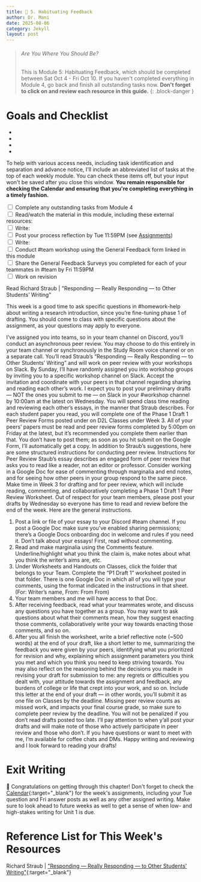 ```yaml
---
title: 💯 5. Habituating Feedback
author: Dr. Mani
date: 2025-08-06
category: Jekyll
layout: post
---
```


> ###### Are You Where You Should Be?
> This is Module 5: Habituating Feedback, which should be completed between Sat Oct 4 - Fri Oct 10. If you haven't completed everything in Module 4, go back and finish all outstanding tasks now. **Don't forget to click on and review each resource in this guide.**
{: .block-danger }

# Goals and Checklist

- 
- 
- 
- 

To help with various access needs, including task identification and separation and advance notice, I'll include an abbreviated list of tasks at the top of each weekly module. You can check these items off, but your input won't be saved after you close this window. **You remain responsible for checking the Calendar and ensuring that you're completing everything in a timely fashion.**

<div>
    <input type="checkbox" name="uchk">
    <label for="chk">Complete any outstanding tasks from Module 4</label>
</div>
<div>
  <input type="checkbox" name="uchk">
  <label for="uchk">Read/watch the material in this module, including these external resources: </label>
</div>
<div>
  <input type="checkbox" name="uchk">
  <label for="uchk">Write: </label>
</div>
<div>
  <input type="checkbox" name="uchk">
  <label for="uchk">Post your process reflection by Tue 11:59PM (see <a href="https://visforvali.github.io/eng201-oer/pages/assignments/">Assignments</a>)</label>
</div>
<div>
  <input type="checkbox" name="uchk">
  <label for="uchk">Write: </label>
</div>
<div>
  <input type="checkbox" name="uchk">
  <label for="uchk">Conduct #team workshop using the General Feedback form linked in this module</label>
</div>
<div>
  <input type="checkbox" name="uchk">
  <label for="uchk">Share the General Feedback Surveys you completed for each of your teammates in #team by Fri 11:59PM</label>
</div>
<div>
  <input type="checkbox" name="uchk">
  <label for="uchk">Work on revision</label>
</div>


Read Richard Straub | "Responding &mdash; Really Responding &mdash; to Other Students’ Writing"



This week is a good time to ask specific questions in #homework-help about writing a research introduction, since you’re fine-tuning phase 1 of drafting. You should come to class with specific questions about the assignment, as your questions may apply to everyone.

I’ve assigned you into teams, so in your team channel on Discord, you’ll conduct an asynchronous peer review. You may choose to do this entirely in your team channel or synchronously in the Study Room voice channel or on a separate call.
You’ll read Straub’s “Responding — Really Responding — to Other Students’ Writing” and will work on peer review with your workshops on Slack. By Sunday, I’ll have randomly assigned you into workshop groups by inviting you to a specific workshop channel on Slack. Accept the invitation and coordinate with your peers in that channel regarding sharing and reading each other’s work.
I expect you to post your preliminary drafts — NOT the ones you submit to me — on Slack in your #workshop channel by 10:00am at the latest on Wednesday. You will spend class time reading and reviewing each other’s essays, in the manner that Straub describes. For each student paper you read, you will complete one of the Phase 1 Draft 1 Peer Review Forms posted under on D2L Classes under Week 3. All of your peers’ papers must be read and peer review forms completed by 5:00pm on Friday at the latest, but it’s recommended you complete them earlier than that. You don’t have to post them; as soon as you hit submit on the Google Form, I’ll automatically get a copy.
In addition to Straub’s suggestions, here are some structured instructions for conducting peer review.
Instructions for Peer Review
Staub’s essay describes an engaged form of peer review that asks you to read like a reader, not an editor or professor. Consider working in a Google Doc for ease of commenting through marginalia and end notes, and for seeing how other peers in your group respond to the same piece.
Make time in Week 3 for drafting and for peer review, which will include reading, commenting, and collaboratively completing a Phase 1 Draft 1 Peer Review Worksheet.
Out of respect for your team members, please post your drafts by Wednesday so everyone has time to read and review before the end of the week.
Here are the general instructions.
1.	Post a link or file of your essay to your Discord #team channel. If you post a Google Doc make sure you’ve enabled sharing permissions; there’s a Google Docs onboarding doc in welcome and rules if you need it. Don’t talk about your essays! First, read without commenting.
2.	Read and make marginalia using the Comments feature. Underline/highlight what you think the claim is, make notes about what you think the writer’s aims are, etc.
3.	Under Worksheets and Handouts on Classes, click the folder that belongs to your Team. Complete the “P1 Draft 1” worksheet posted in that folder. There is one Google Doc in which all of you will type your comments, using the format indicated in the instructions in that sheet. (For: Writer’s name, From: From From)
4.	Your team members and me will have access to that Doc.
5.	After receiving feedback, read what your teammates wrote, and discuss any questions you have together as a group. You may want to ask questions about what their comments mean, how they suggest enacting those comments, collaboratively write your way towards enacting those comments, and so on.
6.	After you all finish the worksheet, write a brief reflective note (~500 words) at the end of your draft, like a short letter to me, summarizing the feedback you were given by your peers, identifying what you prioritized for revision and why, explaining which assignment parameters you think you met and which you think you need to keep striving towards. You may also reflect on the reasoning behind the decisions you made in revising your draft for submission to me: any regrets or difficulties you dealt with, your attitude towards the assignment and feedback, any burdens of college or life that crept into your work, and so on. Include this letter at the end of your draft — in other words, you’ll submit it as one file on Classes by the deadline.
Missing peer review counts as missed work, and impacts your final course grade, so make sure to complete peer review by the deadline. You will not be penalized if you don’t read drafts posted too late. I’ll pay attention to when y’all post your drafts and will make note of those who actively participate in peer review and those who don’t.
If you have questions or want to meet with me, I’m available for coffee chats and DMs.
Happy writing and reviewing and I look forward to reading your drafts!



# Exit Writing

🥳 Congratulations on getting through this chapter! Don't forget to check the [Calendar](https://visforvali.github.io/eng201-oer/){:target="_blank"} for the week's assignments, including your Tue question and Fri answer posts as well as any other assigned writing. Make sure to look ahead to future weeks as well to get a sense of when low- and high-stakes writing for Unit 1 is due.

# Reference List for This Week's Resources

Richard Straub | ["Responding &mdash; Really Responding &mdash; to Other Students' Writing"](/assets/pdfs/straub_responding_to_student_writing.pdf){:target="_blank"}
